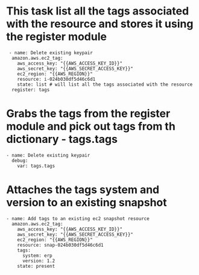 # This task list all the tags associated with the resource and stores it using the register module

     - name: Delete existing keypair
      amazon.aws.ec2_tag:
        aws_access_key: "{{AWS_ACCESS_KEY_ID}}"
        aws_secret_key: "{{AWS_SECRET_ACCESS_KEY}}"
        ec2_region: "{{AWS_REGION}}"
        resource: i-024b030df5d46c6d1
        state: list # will list all the tags associated with the resource
      register: tags

# Grabs the tags from the register module and pick out tags from th dictionary - tags.tags

    - name: Delete existing keypair
      debug:
        var: tags.tags

# Attaches the tags system and version to an existing snapshot

    - name: Add tags to an existing ec2 snapshot resource
      amazon.aws.ec2_tag:
        aws_access_key: "{{AWS_ACCESS_KEY_ID}}"
        aws_secret_key: "{{AWS_SECRET_ACCESS_KEY}}"
        ec2_region: "{{AWS_REGION}}"
        resource: snap-024b030df5d46c6d1
        tags:
          system: erp
          version: 1.2
        state: present
